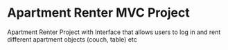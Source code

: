 # Apartment Renter MVC Project
 Apartment Renter Project with Interface that allows users to log in and rent different apartment objects (couch, table) etc
